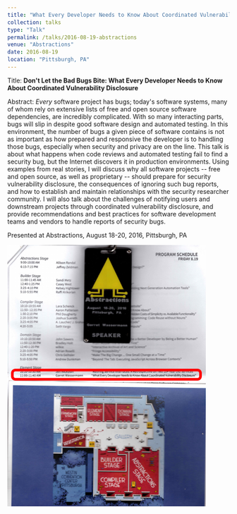 ```yaml
---
title: "What Every Developer Needs to Know About Coordinated Vulnerability Disclosure"
collection: talks
type: "Talk"
permalink: /talks/2016-08-19-abstractions
venue: "Abstractions"
date: 2016-08-19
location: "Pittsburgh, PA"
---
```


Title: **Don't Let the Bad Bugs Bite: What Every Developer Needs to Know About Coordinated Vulnerability Disclosure**

Abstract: _Every_ software project has bugs; today's software systems, many of whom rely on extensive lists of free and open source software dependencies, are incredibly complicated. With so many interacting parts, bugs will slip in despite good software design and automated testing. In this environment, the number of bugs a given piece of software contains is not as important as how prepared and responsive the developer is to handling those bugs, especially when security and privacy are on the line. This talk is about what happens when code reviews and automated testing fail to find a security bug, but the Internet discovers it in production environments. Using examples from real stories, I will discuss why all software projects -- free and open source, as well as proprietary -- should prepare for security vulnerability disclosure, the consequences of ignoring such bug reports, and how to establish and maintain relationships with the security researcher community. I will also talk about the challenges of notifying users and downstream projects through coordinated vulnerability disclosure, and provide recommendations and best practices for software development teams and vendors to handle reports of security bugs.

Presented at Abstractions, August 18-20, 2016, Pittsburgh, PA

<img src='/images/abstractions_2016_schedule.png'>
